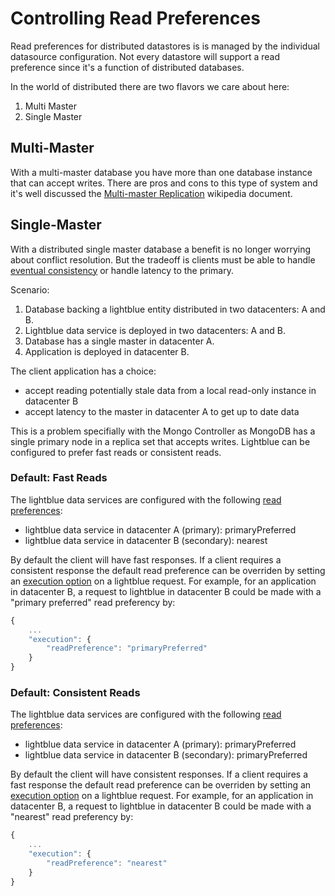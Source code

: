 # Controlling Read Preferences

Read preferences for distributed datastores is is managed by the individual datasource configuration.  Not every datastore will support a read preference since it's a function of distributed databases.

In the world of distributed there are two flavors we care about here:
1. Multi Master
2. Single Master

## Multi-Master
With a multi-master database you have more than one database instance that can accept writes.  There are pros and cons to this type of system and it's well discussed the [Multi-master Replication](https://en.wikipedia.org/wiki/Multi-master_replication) wikipedia document.

## Single-Master
With a distributed single master database a benefit is no longer worrying about conflict resolution.  But the tradeoff is clients must be able to handle [eventual consistency](https://en.wikipedia.org/wiki/Eventual_consistency) or handle latency to the primary.

Scenario:

1. Database backing a lightblue entity distributed in two datacenters: A and B.
2. Lightblue data service is deployed in two datacenters: A and B.
2. Database has a single master in datacenter A.
3. Application is deployed in datacenter B.

The client application has a choice:
* accept reading potentially stale data from a local read-only instance in datacenter B
* accept latency to the master in datacenter A to get up to date data

This is a problem specifially with the Mongo Controller as MongoDB has a single primary node in a replica set that accepts writes.  Lightblue can be configured to prefer fast reads or consistent reads.

### Default: Fast Reads

The lightblue data services are configured with the following [read preferences](https://docs.mongodb.org/manual/core/read-preference/):
* lightblue data service in datacenter A (primary): primaryPreferred
* lightblue data service in datacenter B (secondary): nearest

By default the client will have fast responses.  If a client requires a consistent response the default read preference can be overriden by setting an [execution option](https://jewzaam.gitbooks.io/lightblue-specifications/content/language_specification/execution.html) on a lightblue request.  For example, for an application in datacenter B, a request to lightblue in datacenter B could be made with a "primary preferred" read preferency by:

```javascript
{
    ...
    "execution": {
        "readPreference": "primaryPreferred"
    }
}
```

### Default: Consistent Reads

The lightblue data services are configured with the following [read preferences](https://docs.mongodb.org/manual/core/read-preference/):
* lightblue data service in datacenter A (primary): primaryPreferred
* lightblue data service in datacenter B (secondary): primaryPreferred

By default the client will have consistent responses.  If a client requires a fast response the default read preference can be overriden by setting an [execution option](https://jewzaam.gitbooks.io/lightblue-specifications/content/language_specification/execution.html) on a lightblue request.  For example, for an application in datacenter B, a request to lightblue in datacenter B could be made with a "nearest" read preferency by:

```javascript
{
    ...
    "execution": {
        "readPreference": "nearest"
    }
}
```

